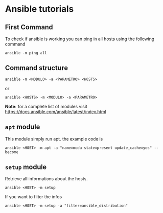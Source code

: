 # Ansible tutorials

## First Command

To check if ansible is working you can ping in all hosts using the following command

`ansible -m ping all`

## Command structure

`ansible -m <MODULO> -a <PARAMETRO> <HOSTS>`

or

`ansible <HOSTS> -m <MODULO> -a <PARAMETRO>`

**Note:** for a complete list of modules visit https://docs.ansible.com/ansible/latest/index.html
## `apt` module

This module simply run apt. the example code is

`ansible <HOST> -m apt -a "name=ncdu state=present update_cache=yes" --become`

## `setup` module

Retrieve all informations about the hosts.

`ansible <HOST> -m setup`

If you want to filter the infos

`ansible <HOST> -m setup -a "filter=ansible_distribution"`